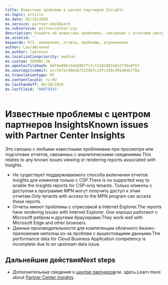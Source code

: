 ```yaml
---
title: Известные проблемы в центре партнеров Insights
ms.topic: article
ms.date: 05/19/2020
ms.service: partner-dashboard
ms.subservice: partnercenter-csp
description: Узнайте об известных проблемах, связанных с отчетами центра партнеров (PCI).
ms.assetid: ''
keywords: PCI, измерения, отчеты, проблемы, ограничения
author: LauraBrenner
ms.author: labrenne
ms.localizationpriority: medium
ms.custom: SEOMAY.20
ms.openlocfilehash: b8f9a068cd4d2807f1fcf2202487e652738a8fbf
ms.sourcegitcommit: ecc5472c986e67525dbfcc6fc328c991d6db77ba
ms.translationtype: MT
ms.contentlocale: ru-RU
ms.lasthandoff: 06/10/2020
ms.locfileid: "84679341"
---
```

# <a name="known-issues-with-partner-center-insights"></a><span data-ttu-id="22f6c-104">Известные проблемы с центром партнеров Insights</span><span class="sxs-lookup"><span data-stu-id="22f6c-104">Known issues with Partner Center Insights</span></span>

<span data-ttu-id="22f6c-105">Это связано с любыми известными проблемами при просмотре или подготовке отчетов, связанных с аналитическими сведениями.</span><span class="sxs-lookup"><span data-stu-id="22f6c-105">This relates to any known issues viewing or rendering reports associated with Insights.</span></span>

- <span data-ttu-id="22f6c-106">Не существует поддерживаемого способа включения отчетов Insights для клиентов только с CSP.</span><span class="sxs-lookup"><span data-stu-id="22f6c-106">There is no supported way to enable the Insights reports for CSP-only tenants.</span></span> <span data-ttu-id="22f6c-107">Только клиенты с доступом к программе MPN могут получить доступ к этим отчетам.</span><span class="sxs-lookup"><span data-stu-id="22f6c-107">Only tenants with access to the MPN program can access these reports.</span></span>
- <span data-ttu-id="22f6c-108">Отчеты имеют проблемы с отрисовкой в Internet Explorer.</span><span class="sxs-lookup"><span data-stu-id="22f6c-108">The reports have rendering issues with Internet Explorer.</span></span> <span data-ttu-id="22f6c-109">Они хорошо работают с Microsoft ребром и другими браузерами.</span><span class="sxs-lookup"><span data-stu-id="22f6c-109">They work well with Microsoft Edge and other browsers.</span></span>
- <span data-ttu-id="22f6c-110">Данные производительности для компетенции облачного бизнес-приложения неполны из-за проблем с вышестоящими данными.</span><span class="sxs-lookup"><span data-stu-id="22f6c-110">The performance data for Cloud Business Application competency is incomplete due to an upstream data issue.</span></span>

## <a name="next-steps"></a><span data-ttu-id="22f6c-111">Дальнейшие действия</span><span class="sxs-lookup"><span data-stu-id="22f6c-111">Next steps</span></span>

- <span data-ttu-id="22f6c-112">Дополнительные сведения о [центре партнеров](partner-center-insights.md)см. здесь.</span><span class="sxs-lookup"><span data-stu-id="22f6c-112">Learn more about [Partner Center Insights](partner-center-insights.md).</span></span>
